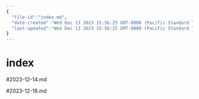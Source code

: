 ```yaml
---
{
  "file-id":"index.md",
  "date-created":"Wed Dec 13 2023 15:56:25 GMT-0800 (Pacific Standard Time)",
  "last-updated":"Wed Dec 13 2023 15:56:25 GMT-0800 (Pacific Standard Time)"
}
---
```


# index

#2023-12-14.md

#2023-12-18.md

